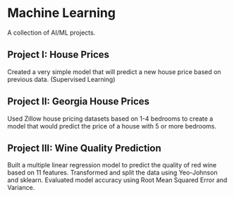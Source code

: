 # Machine Learning
A collection of AI/ML projects.

## Project I: House Prices
Created a very simple model that will predict a new house price based on previous data. (Supervised Learning)

## Project II: Georgia House Prices
Used Zillow house pricing datasets based on 1-4 bedrooms to create a model that would predict the price of a house with 5 or more bedrooms. 

## Project III: Wine Quality Prediction
Built a multiple linear regression model to predict the quality of red wine based on 11 features. Transformed and split the data using Yeo-Johnson and sklearn. Evaluated model accuracy using Root Mean Squared Error and Variance. 
